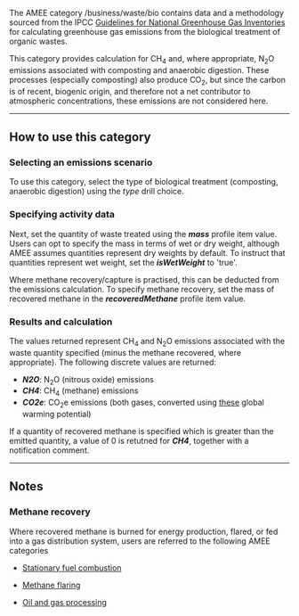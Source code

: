 The AMEE category /business/waste/bio contains data and a methodology
sourced from the IPCC [Guidelines for National Greenhouse Gas
Inventories](http://www.ipcc-nggip.iges.or.jp/public/2006gl/pdf/5_Volume5/V5_4_Ch4_Bio_Treat.pdf)
for calculating greenhouse gas emissions from the biological treatment
of organic wastes.

This category provides calculation for CH<sub>4</sub> and, where appropriate,
N<sub>2</sub>O emissions associated with composting and anaerobic digestion.
These processes (especially composting) also produce CO<sub>2</sub>, but since
the carbon is of recent, biogenic origin, and therefore not a net
contributor to atmospheric concentrations, these emissions are not
considered here.

-----

## How to use this category

### Selecting an emissions scenario

To use this category, select the type of biological treatment
(composting, anaerobic digestion) using the *type* drill choice.

### Specifying activity data

Next, set the quantity of waste treated using the ***mass*** profile
item value. Users can opt to specify the mass in terms of wet or dry
weight, although AMEE assumes quantities represent dry weights by
default. To instruct that quantities represent wet weight, set the
***isWetWeight*** to 'true'.

Where methane recovery/capture is practised, this can be deducted from
the emissions calculation. To specify methane recovery, set the mass of
recovered methane in the ***recoveredMethane*** profile item value.

### Results and calculation

The values returned represent CH<sub>4</sub> and N<sub>2</sub>O emissions associated
with the waste quantity specified (minus the methane recovered, where
appropriate). The following discrete values are returned:

  - ***N2O***: N<sub>2</sub>O (nitrous oxide) emissions
  - ***CH4***: CH<sub>4</sub> (methane) emissions
  - ***CO2e***: CO<sub>2</sub>e emissions (both gases, converted using
    [these](Greenhouse_gases_Global_warming_potentials) global warming
    potential)

If a quantity of recovered methane is specified which is greater than
the emitted quantity, a value of 0 is retutned for ***CH4***, together
with a notification comment.

-----

## Notes

### Methane recovery

Where recovered methane is burned for energy production, flared, or fed
into a gas distribution system, users are referred to the following AMEE
categories

  - [Stationary fuel combustion](Stationary_Combustion)

<!-- end list -->

  - [Methane flaring](Methane_flaring)

<!-- end list -->

  - [Oil and gas processing](Oil_and_gas_fugitive_emissions)
